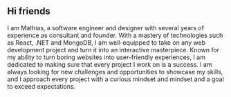 ## Hi friends 

I am Mathias, a software engineer and designer with several years of experience as consultant and founder. With a mastery of technologies such as React, .NET and MongoDB, I am well-equipped to take on any web development project and turn it into an interactive masterpiece. Known for my ability to turn boring websites into user-friendly experiences, I am dedicated to making sure that every project I work on is a success. I am always looking for new challenges and opportunities to showcase my skills, and I approach every project with a curious mindset and mindset and a goal to exceed expectations.
